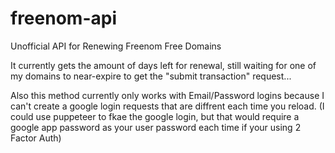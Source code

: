 # freenom-api
Unofficial API for Renewing Freenom Free Domains

It currently gets the amount of days left for renewal, still waiting for one of my domains to near-expire to get the "submit transaction" request...

Also this method currently only works with Email/Password logins because I can't create a google login requests that are diffrent each time you reload. (I could use puppeteer to fkae the google login, but that would require a google app password as your user password each time if your using 2 Factor Auth)
